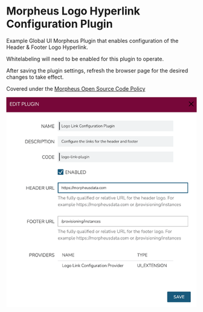# Morpheus Logo Hyperlink Configuration Plugin

Example Global UI Morpheus Plugin that enables configuration of the Header & Footer Logo Hyperlink.

Whitelabeling will need to be enabled for this plugin to operate.

After saving the plugin settings, refresh the browser page for the desired changes to take effect.

Covered under the [Morpheus Open Source Code Policy](https://support.morpheusdata.com/s/article/Morpheus-Open-Source-Code-Support-Policy?language=en_US)

![usage](usage.png)
